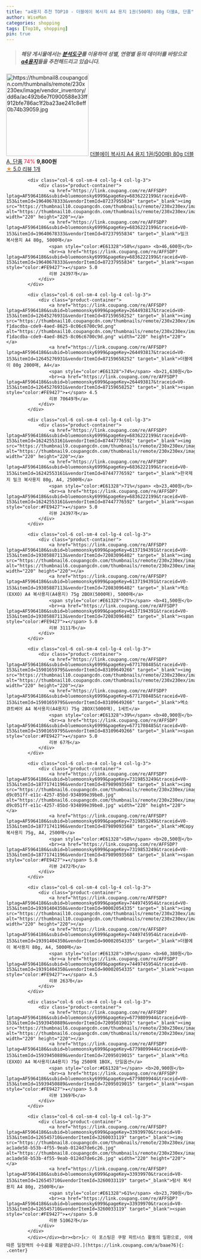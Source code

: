 ```yaml
---
title: "a4용지 추천 TOP10 - 더블에이 복사지 A4 용지 1권(500매) 80g 더블A, 단품"
author: WiseMan
categories: shopping
tags: [Top10, shopping]
pin: true
---
```


> ##### 해당 게시물에서는 [**분석도구**](https://itemscout.io/)를 이용하여 **성별**, **연령별** 등의 데이터를 바탕으로 [**a4용지**](https://link.coupang.com/a/baae76)들을 추천해드리고 있습니다.
<div class="container"><div class="row">
            <div class="col-6 col-sm-4 col-lg-4 col-lg-3">
                <div class="product-container">
                    <a href="https://link.coupang.com/re/AFFSDP?lptag=AF5964186&subid=bluemoonsky6999&pageKey=6060511464&traceid=V0-153&itemId=11142107214&vendorItemId=78420525299" target="_blank"><img src="https://thumbnail8.coupangcdn.com/thumbnails/remote/230x230ex/image/vendor_inventory/dd6a/ac492b6e7f0900588e33ff912bfe786ac1f2ba23ae241c8eff0b74b39059.jpg" alt="https://thumbnail8.coupangcdn.com/thumbnails/remote/230x230ex/image/vendor_inventory/dd6a/ac492b6e7f0900588e33ff912bfe786ac1f2ba23ae241c8eff0b74b39059.jpg" width="220" height="220"></a>
                    <a href="https://link.coupang.com/re/AFFSDP?lptag=AF5964186&subid=bluemoonsky6999&pageKey=6060511464&traceid=V0-153&itemId=11142107214&vendorItemId=78420525299" target="_blank">더블에이 복사지 A4 용지 1권(500매) 80g 더블A, 단품</a>
                    <span style="color:#E61328">74%</span> <b>9,800원</b>
                    <br><a href="https://link.coupang.com/re/AFFSDP?lptag=AF5964186&subid=bluemoonsky6999&pageKey=6060511464&traceid=V0-153&itemId=11142107214&vendorItemId=78420525299" target="_blank"><span style="color:#FE9427">★</span> 5.0
                    리뷰 1개</a>
                </div>
            </div>
            
            <div class="col-6 col-sm-4 col-lg-4 col-lg-3">
                <div class="product-container">
                    <a href="https://link.coupang.com/re/AFFSDP?lptag=AF5964186&subid=bluemoonsky6999&pageKey=6836222199&traceid=V0-153&itemId=19640678333&vendorItemId=87237955834" target="_blank"><img src="https://thumbnail10.coupangcdn.com/thumbnails/remote/230x230ex/image/vendor_inventory/dd73/570a94bca87afb8d2cd9a99f5bcc0b218756b1f7c8fd70345ddd5cdbd4f1.jpg" alt="https://thumbnail10.coupangcdn.com/thumbnails/remote/230x230ex/image/vendor_inventory/dd73/570a94bca87afb8d2cd9a99f5bcc0b218756b1f7c8fd70345ddd5cdbd4f1.jpg" width="220" height="220"></a>
                    <a href="https://link.coupang.com/re/AFFSDP?lptag=AF5964186&subid=bluemoonsky6999&pageKey=6836222199&traceid=V0-153&itemId=19640678333&vendorItemId=87237955834" target="_blank">밀크 복사용지 A4 80g, 5000매</a>
                    <span style="color:#E61328">58%</span> <b>46,600원</b>
                    <br><a href="https://link.coupang.com/re/AFFSDP?lptag=AF5964186&subid=bluemoonsky6999&pageKey=6836222199&traceid=V0-153&itemId=19640678333&vendorItemId=87237955834" target="_blank"><span style="color:#FE9427">★</span> 5.0
                    리뷰 24397개</a>
                </div>
            </div>
            
            <div class="col-6 col-sm-4 col-lg-4 col-lg-3">
                <div class="product-container">
                    <a href="https://link.coupang.com/re/AFFSDP?lptag=AF5964186&subid=bluemoonsky6999&pageKey=264493817&traceid=V0-153&itemId=12645276931&vendorItemId=87159658252" target="_blank"><img src="https://thumbnail10.coupangcdn.com/thumbnails/remote/230x230ex/image/retail/images/5561938605451868-f1dacdba-cde9-4aed-8625-8c06c6700c9d.png" alt="https://thumbnail10.coupangcdn.com/thumbnails/remote/230x230ex/image/retail/images/5561938605451868-f1dacdba-cde9-4aed-8625-8c06c6700c9d.png" width="220" height="220"></a>
                    <a href="https://link.coupang.com/re/AFFSDP?lptag=AF5964186&subid=bluemoonsky6999&pageKey=264493817&traceid=V0-153&itemId=12645276931&vendorItemId=87159658252" target="_blank">더블에이 80g 2000매, A4</a>
                    <span style="color:#E61328">74%</span> <b>21,630원</b>
                    <br><a href="https://link.coupang.com/re/AFFSDP?lptag=AF5964186&subid=bluemoonsky6999&pageKey=264493817&traceid=V0-153&itemId=12645276931&vendorItemId=87159658252" target="_blank"><span style="color:#FE9427">★</span> 4.5
                    리뷰 70649개</a>
                </div>
            </div>
            
            <div class="col-6 col-sm-4 col-lg-4 col-lg-3">
                <div class="product-container">
                    <a href="https://link.coupang.com/re/AFFSDP?lptag=AF5964186&subid=bluemoonsky6999&pageKey=6836222199&traceid=V0-153&itemId=16242553161&vendorItemId=87447776592" target="_blank"><img src="https://thumbnail9.coupangcdn.com/thumbnails/remote/230x230ex/image/vendor_inventory/8f09/42876b5f09c6158b1b4041c4749f1c70bfa3b9425ddd6f84d5b4a7c3513f.jpg" alt="https://thumbnail9.coupangcdn.com/thumbnails/remote/230x230ex/image/vendor_inventory/8f09/42876b5f09c6158b1b4041c4749f1c70bfa3b9425ddd6f84d5b4a7c3513f.jpg" width="220" height="220"></a>
                    <a href="https://link.coupang.com/re/AFFSDP?lptag=AF5964186&subid=bluemoonsky6999&pageKey=6836222199&traceid=V0-153&itemId=16242553161&vendorItemId=87447776592" target="_blank">한국제지 밀크 복사용지 80g, A4, 2500매</a>
                    <span style="color:#E61328">71%</span> <b>23,400원</b>
                    <br><a href="https://link.coupang.com/re/AFFSDP?lptag=AF5964186&subid=bluemoonsky6999&pageKey=6836222199&traceid=V0-153&itemId=16242553161&vendorItemId=87447776592" target="_blank"><span style="color:#FE9427">★</span> 5.0
                    리뷰 24397개</a>
                </div>
            </div>
            
            <div class="col-6 col-sm-4 col-lg-4 col-lg-3">
                <div class="product-container">
                    <a href="https://link.coupang.com/re/AFFSDP?lptag=AF5964186&subid=bluemoonsky6999&pageKey=6137194391&traceid=V0-153&itemId=19305887113&vendorItemId=72083096402" target="_blank"><img src="https://thumbnail6.coupangcdn.com/thumbnails/remote/230x230ex/image/vendor_inventory/51c7/1c148286d5204e1db0653896a0ee732fd5b27e48a2a8e7e101158ec7bf6d.jpg" alt="https://thumbnail6.coupangcdn.com/thumbnails/remote/230x230ex/image/vendor_inventory/51c7/1c148286d5204e1db0653896a0ee732fd5b27e48a2a8e7e101158ec7bf6d.jpg" width="220" height="220"></a>
                    <a href="https://link.coupang.com/re/AFFSDP?lptag=AF5964186&subid=bluemoonsky6999&pageKey=6137194391&traceid=V0-153&itemId=19305887113&vendorItemId=72083096402" target="_blank">엑소(EXXO) A4 복사용지(A4용지) 75g 2BOX(5000매), 5000매</a>
                    <span style="color:#E61328">71%</span> <b>41,500원</b>
                    <br><a href="https://link.coupang.com/re/AFFSDP?lptag=AF5964186&subid=bluemoonsky6999&pageKey=6137194391&traceid=V0-153&itemId=19305887113&vendorItemId=72083096402" target="_blank"><span style="color:#FE9427">★</span> 5.0
                    리뷰 3111개</a>
                </div>
            </div>
            
            <div class="col-6 col-sm-4 col-lg-4 col-lg-3">
                <div class="product-container">
                    <a href="https://link.coupang.com/re/AFFSDP?lptag=AF5964186&subid=bluemoonsky6999&pageKey=6771708485&traceid=V0-153&itemId=15901659795&vendorItemId=83109649266" target="_blank"><img src="https://thumbnail10.coupangcdn.com/thumbnails/remote/230x230ex/image/vendor_inventory/21de/816cc2bfc905b0882ff04a0868760748c9979ed5270d5d8402c9bb89636d.jpg" alt="https://thumbnail10.coupangcdn.com/thumbnails/remote/230x230ex/image/vendor_inventory/21de/816cc2bfc905b0882ff04a0868760748c9979ed5270d5d8402c9bb89636d.jpg" width="220" height="220"></a>
                    <a href="https://link.coupang.com/re/AFFSDP?lptag=AF5964186&subid=bluemoonsky6999&pageKey=6771708485&traceid=V0-153&itemId=15901659795&vendorItemId=83109649266" target="_blank">엑소 큐트베어 A4 복사용지(A4용지) 75g 2BOX(5000매), 1세트</a>
                    <span style="color:#E61328">39%</span> <b>40,900원</b>
                    <br><a href="https://link.coupang.com/re/AFFSDP?lptag=AF5964186&subid=bluemoonsky6999&pageKey=6771708485&traceid=V0-153&itemId=15901659795&vendorItemId=83109649266" target="_blank"><span style="color:#FE9427">★</span> 5.0
                    리뷰 67개</a>
                </div>
            </div>
            
            <div class="col-6 col-sm-4 col-lg-4 col-lg-3">
                <div class="product-container">
                    <a href="https://link.coupang.com/re/AFFSDP?lptag=AF5964186&subid=bluemoonsky6999&pageKey=7319853249&traceid=V0-153&itemId=18771741196&vendorItemId=87989093568" target="_blank"><img src="https://thumbnail6.coupangcdn.com/thumbnails/remote/230x230ex/image/retail/images/4431122971238453-d9c051ff-e11c-4257-85bd-934899e39be8.jpg" alt="https://thumbnail6.coupangcdn.com/thumbnails/remote/230x230ex/image/retail/images/4431122971238453-d9c051ff-e11c-4257-85bd-934899e39be8.jpg" width="220" height="220"></a>
                    <a href="https://link.coupang.com/re/AFFSDP?lptag=AF5964186&subid=bluemoonsky6999&pageKey=7319853249&traceid=V0-153&itemId=18771741196&vendorItemId=87989093568" target="_blank">MCopy 복사용지 75g, A4, 2500매</a>
                    <span style="color:#E61328">58%</span> <b>20,500원</b>
                    <br><a href="https://link.coupang.com/re/AFFSDP?lptag=AF5964186&subid=bluemoonsky6999&pageKey=7319853249&traceid=V0-153&itemId=18771741196&vendorItemId=87989093568" target="_blank"><span style="color:#FE9427">★</span> 5.0
                    리뷰 2472개</a>
                </div>
            </div>
            
            <div class="col-6 col-sm-4 col-lg-4 col-lg-3">
                <div class="product-container">
                    <a href="https://link.coupang.com/re/AFFSDP?lptag=AF5964186&subid=bluemoonsky6999&pageKey=7449745954&traceid=V0-153&itemId=19391404350&vendorItemId=90002054335" target="_blank"><img src="https://thumbnail10.coupangcdn.com/thumbnails/remote/230x230ex/image/vendor_inventory/cafa/94c00fea0766243787709a1f3e15c677c32d932704e992c97083eb4a3616.jpg" alt="https://thumbnail10.coupangcdn.com/thumbnails/remote/230x230ex/image/vendor_inventory/cafa/94c00fea0766243787709a1f3e15c677c32d932704e992c97083eb4a3616.jpg" width="220" height="220"></a>
                    <a href="https://link.coupang.com/re/AFFSDP?lptag=AF5964186&subid=bluemoonsky6999&pageKey=7449745954&traceid=V0-153&itemId=19391404350&vendorItemId=90002054335" target="_blank">더블에이 복사용지 80g, A4, 5000매</a>
                    <span style="color:#E61328">30%</span> <b>60,380원</b>
                    <br><a href="https://link.coupang.com/re/AFFSDP?lptag=AF5964186&subid=bluemoonsky6999&pageKey=7449745954&traceid=V0-153&itemId=19391404350&vendorItemId=90002054335" target="_blank"><span style="color:#FE9427">★</span> 4.5
                    리뷰 263개</a>
                </div>
            </div>
            
            <div class="col-6 col-sm-4 col-lg-4 col-lg-3">
                <div class="product-container">
                    <a href="https://link.coupang.com/re/AFFSDP?lptag=AF5964186&subid=bluemoonsky6999&pageKey=6779809944&traceid=V0-153&itemId=15939450889&vendorItemId=72095019015" target="_blank"><img src="https://thumbnail6.coupangcdn.com/thumbnails/remote/230x230ex/image/vendor_inventory/2bea/dda826883a1edf84b6f0da6c4f9e64fadf787474bfccfae2b788747c76ee.jpg" alt="https://thumbnail6.coupangcdn.com/thumbnails/remote/230x230ex/image/vendor_inventory/2bea/dda826883a1edf84b6f0da6c4f9e64fadf787474bfccfae2b788747c76ee.jpg" width="220" height="220"></a>
                    <a href="https://link.coupang.com/re/AFFSDP?lptag=AF5964186&subid=bluemoonsky6999&pageKey=6779809944&traceid=V0-153&itemId=15939450889&vendorItemId=72095019015" target="_blank">엑소(EXXO) A4 복사용지(A4용지) 75g 2500매 1BOX, 단일옵션</a>
                    <span style="color:#E61328"></span> <b>20,900원</b>
                    <br><a href="https://link.coupang.com/re/AFFSDP?lptag=AF5964186&subid=bluemoonsky6999&pageKey=6779809944&traceid=V0-153&itemId=15939450889&vendorItemId=72095019015" target="_blank"><span style="color:#FE9427">★</span> 5.0
                    리뷰 1369개</a>
                </div>
            </div>
            
            <div class="col-6 col-sm-4 col-lg-4 col-lg-3">
                <div class="product-container">
                    <a href="https://link.coupang.com/re/AFFSDP?lptag=AF5964186&subid=bluemoonsky6999&pageKey=33939970&traceid=V0-153&itemId=126545710&vendorItemId=3260033119" target="_blank"><img src="https://thumbnail8.coupangcdn.com/thumbnails/remote/230x230ex/image/retail/images/161374574856290-ac1ade58-b53b-4f55-9eab-0124d7de6c26.jpg" alt="https://thumbnail8.coupangcdn.com/thumbnails/remote/230x230ex/image/retail/images/161374574856290-ac1ade58-b53b-4f55-9eab-0124d7de6c26.jpg" width="220" height="220"></a>
                    <a href="https://link.coupang.com/re/AFFSDP?lptag=AF5964186&subid=bluemoonsky6999&pageKey=33939970&traceid=V0-153&itemId=126545710&vendorItemId=3260033119" target="_blank">탐사 복사용지 A4 80g, 2500매</a>
                    <span style="color:#E61328">61%</span> <b>23,790원</b>
                    <br><a href="https://link.coupang.com/re/AFFSDP?lptag=AF5964186&subid=bluemoonsky6999&pageKey=33939970&traceid=V0-153&itemId=126545710&vendorItemId=3260033119" target="_blank"><span style="color:#FE9427">★</span> 5.0
                    리뷰 51062개</a>
                </div>
            </div>
            </div></div><br><br>[👉 이 포스팅은 쿠팡 파트너스 활동의 일환으로, 이에 따른 일정액의 수수료를 제공받습니다.](https://link.coupang.com/a/baae76){: .center}